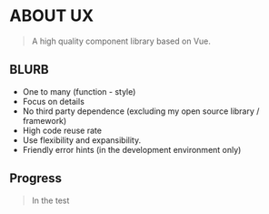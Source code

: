 # ABOUT UX

> A high quality component library based on Vue.

## BLURB

+ One to many (function - style)
+ Focus on details
+ No third party dependence (excluding my open source library / framework)
+ High code reuse rate
+ Use flexibility and expansibility.
+ Friendly error hints (in the development environment only)

## Progress

> In the test
